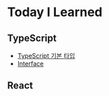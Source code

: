 # Today I Learned

## TypeScript
- [TypeScript 기본 타입](https://github.com/iheeya/TIL/blob/main/TypeScript/%EA%B8%B0%EB%B3%B8%ED%83%80%EC%9E%85.md)
- [Interface](https://github.com/iheeya/TIL/blob/main/TypeScript/%EC%9D%B8%ED%84%B0%ED%8E%98%EC%9D%B4%EC%8A%A4.md)


## React